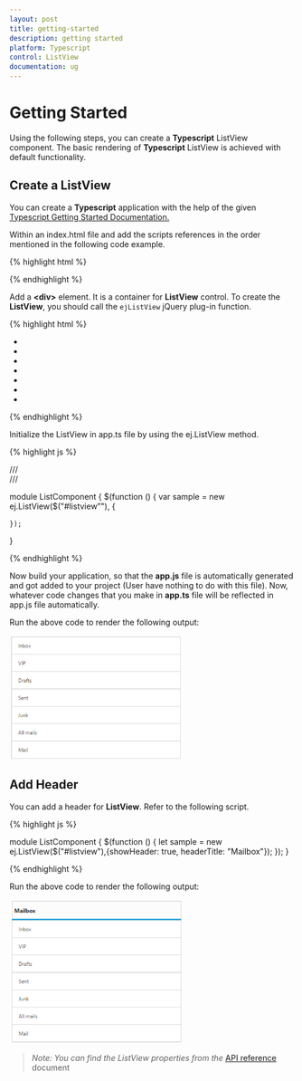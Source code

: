 ```yaml
---
layout: post
title: getting-started
description: getting started
platform: Typescript
control: ListView
documentation: ug
---
```


# Getting Started

 Using the following steps, you can create a **Typescript** ListView component. The basic rendering of **Typescript** ListView is achieved with default functionality.

## Create a ListView


You can create a **Typescript** application with the help of the given [Typescript Getting Started Documentation. ](https://help.syncfusion.com/js/typescript)

Within an index.html file and add the scripts references in the order mentioned in the following code example.

{% highlight html %}

<!DOCTYPE html>
<html>
<head>
    <title>Typescript Application</title>
    <link href="http://cdn.syncfusion.com/**{{**site.releaseversion**}}**/js/web/flat-azure/ej.web.all.min.css" rel="stylesheet" />
    <script src="https://code.jquery.com/jquery-3.0.0.min.js"></script>
    <script src="http://cdn.syncfusion.com/**{{**site.releaseversion**}}**/js/web/ej.web.all.min.js" type="text/javascript"></script>

</head>
<body>
    <!--Add ListView here-->
</body>
</html>


{% endhighlight %}



Add a **&lt;div&gt;** element. It is a container for **ListView** control. To create the **ListView**, you should call the `ejListView` jQuery plug-in function.

{% highlight html %}

<div id="listview">
        <ul>
            <li data-ej-text="Inbox"></li>
            <li data-ej-text="VIP"></li>
            <li data-ej-text="Drafts"></li>
            <li data-ej-text="Sent"></li>
            <li data-ej-text="Junk"></li>
            <li data-ej-text="All mails"></li>
            <li data-ej-text="Mail"></li>
        </ul>
    </div>
<script src="app.js"></script>



{% endhighlight %}



Initialize the ListView in app.ts file by using the ej.ListView method.

{% highlight js %}

/// <reference path="jquery.d.ts" />  
/// <reference path="ej.web.all.d.ts" />

module ListComponent {
    $(function () {
        var sample = new ej.ListView($("#listview”"), {
            
    });
}


{% endhighlight %}



Now build your application, so that the **app.js** file is automatically generated and got added to your project (User have nothing to do with this file). Now, whatever code changes that you make in **app.ts** file will be reflected in app.js file automatically.

Run the above code to render the following output:

![](getting-started_images\getting-started_img1.png)



## Add Header

You can add a header for **ListView**. Refer to the following script.

{% highlight js %}

  module ListComponent {
        $(function () {
            let sample = new ej.ListView($("#listview"),{showHeader: true, headerTitle: "Mailbox"});
            });
    }


{% endhighlight %}





Run the above code to render the following output:

![](getting-started_images\getting-started_img2.png)



> _Note: You can find the ListView properties from the_ [API reference](https://help.syncfusion.com/api/js/ejlistview) document

